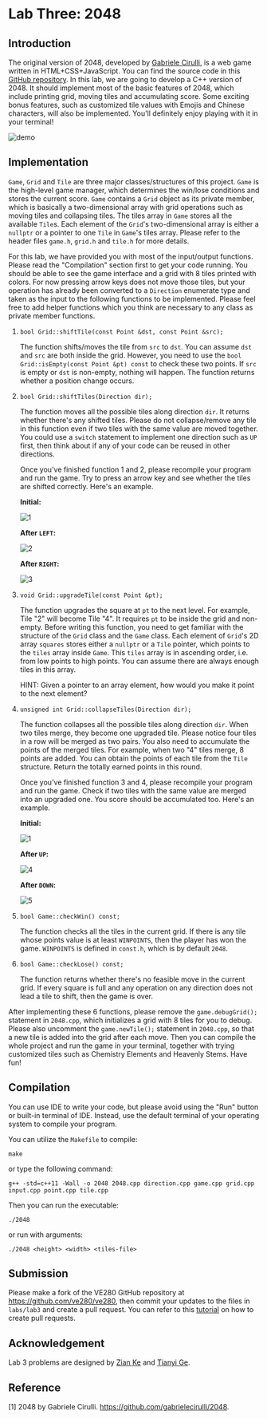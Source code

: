 # Lab Three: 2048

## Introduction

The original version of 2048, developed by [Gabriele Cirulli](https://github.com/gabrielecirulli), is a web game written in HTML+CSS+JavaScript. You can find the source code in this [GitHub repository](https://github.com/gabrielecirulli/2048). In this lab, we are going to develop a C++ version of 2048. It should implement most of the basic features of 2048, which include printing grid, moving tiles and accumulating score. Some exciting bonus features, such as customized tile values with Emojis and Chinese characters, will also be implemented. You'll definitely enjoy playing with it in your terminal!

![demo](images/demo.png)

## Implementation

`Game`, `Grid` and `Tile` are three major classes/structures of this project. `Game` is the high-level game manager, which determines the win/lose conditions and stores the current score. `Game` contains a `Grid` object as its private member, which is basically a two-dimensional array with grid operations such as moving tiles and collapsing tiles. The tiles array in `Game` stores all the available `Tile`s. Each element of the `Grid`'s two-dimensional array is either a `nullptr` or a pointer to one `Tile` in `Game`'s tiles array. Please refer to the header files `game.h`, `grid.h` and `tile.h` for more details.

For this lab, we have provided you with most of the input/output functions. Please read the "Compilation" section first to get your code running. You should be able to see the game interface and a grid with 8 tiles printed with colors. For now pressing arrow keys does not move those tiles, but your operation has already been converted to a `Direction` enumerate type and taken as the input to the following functions to be implemented. Please feel free to add helper functions which you think are necessary to any class as private member functions.

1. `bool Grid::shiftTile(const Point &dst, const Point &src);`

   The function shifts/moves the tile from `src` to `dst`. You can assume `dst` and `src` are both inside the grid. However, you need to use the `bool Grid::isEmpty(const Point &pt) const` to check these two points. If `src` is empty or `dst` is non-empty, nothing will happen. The function returns whether a position change occurs.

2. `bool Grid::shiftTiles(Direction dir);`

   The function moves all the possible tiles along direction `dir`. It returns whether there's any shifted tiles. Please do not collapse/remove any tile in this function even if two tiles with the same value are moved together. You could use a `switch` statement to implement one direction such as `UP` first, then think about if any of your code can be reused in other directions.
   
   Once you've finished function 1 and 2, please recompile your program and run the game. Try to press an arrow key and see whether the tiles are shifted correctly. Here's an example.
   
   **Initial:**
   
   ![1](images/1.png)
   
   **After `LEFT`:**
   
   ![2](images/2.png)
   
   **After `RIGHT`:**
   
   ![3](images/3.png)

3. `void Grid::upgradeTile(const Point &pt);`

   The function upgrades the square at `pt` to the next level. For example, Tile "2" will become Tile "4". It requires `pt` to be inside the grid and non-empty. Before writing this function, you need to get familiar with the structure of the `Grid` class and the `Game` class. Each element of `Grid`'s 2D array `squares` stores either a `nullptr` or a `Tile` pointer, which points to the `tiles` array inside `Game`. This `tiles` array is in ascending order, i.e. from low points to high points. You can assume there are always enough tiles in this array. 
   
   HINT: Given a pointer to an array element, how would you make it point to the next element?

4. `unsigned int Grid::collapseTiles(Direction dir);`

   The function collapses all the possible tiles along direction `dir`. When two tiles merge, they become one upgraded tile. Please notice four tiles in a row will be merged as two pairs. You also need to accumulate the points of the merged tiles. For example, when two "4" tiles merge, 8 points are added. You can obtain the points of each tile from the `Tile` structure. Return the totally earned points in this round.
   
   Once you've finished function 3 and 4, please recompile your program and run the game. Check if two tiles with the same value are merged into an upgraded one. You score should be accumulated too. Here's an example.
   
   **Initial:**
   
   ![1](images/1.png)
   
   **After `UP`:**
   
   ![4](images/4.png)
   
   **After `DOWN`:**
   
   ![5](images/5.png)

5. `bool Game::checkWin() const;`

   The function checks all the tiles in the current grid. If there is any tile whose points value is at least `WINPOINTS`, then the player has won the game. `WINPOINTS` is defined in `const.h`, which is by default `2048`.

6. `bool Game::checkLose() const;`

   The function returns whether there's no feasible move in the current grid. If every square is full and any operation on any direction does not lead a tile to shift, then the game is over.

After implementing these 6 functions, please remove the `game.debugGrid();` statement in `2048.cpp`, which initializes a grid with 8 tiles for you to debug. Please also uncomment the `game.newTile();` statement in `2048.cpp`, so that a new tile is added into the grid after each move. Then you can compile the whole project and run the game in your terminal, together with trying customized tiles such as Chemistry Elements and Heavenly Stems. Have fun!

## Compilation

You can use IDE to write your code, but please avoid using the "Run" button or built-in terminal of IDE. Instead, use the default terminal of your operating system to compile your program.

You can utilize the `Makefile` to compile:

```
make
```

or type the following command:

```
g++ -std=c++11 -Wall -o 2048 2048.cpp direction.cpp game.cpp grid.cpp input.cpp point.cpp tile.cpp
```

Then you can run the executable:

```
./2048
```

or run with arguments:

```
./2048 <height> <width> <tiles-file>
```


## Submission

Please make a fork of the VE280 GitHub repository at <https://github.com/ve280/ve280>, then commit your updates to the files in `labs/lab3` and create a pull request. You can refer to this [tutorial](https://github.com/ve280/tutorials/blob/master/github_introduction.md#4-contribute-to-a-public-repository) on how to create pull requests.


## Acknowledgement

Lab 3 problems are designed by [Zian Ke](https://github.com/zianke) and [Tianyi Ge](https://github.com/TimothyGe).


## Reference

[1] 2048 by Gabriele Cirulli. <https://github.com/gabrielecirulli/2048>.